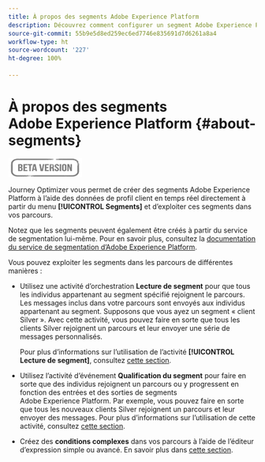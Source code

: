 ```yaml
---
title: À propos des segments Adobe Experience Platform
description: Découvrez comment configurer un segment Adobe Experience Platform
source-git-commit: 55b9e5d8ed259ec6ed7746e835691d7d6261a8a4
workflow-type: ht
source-wordcount: '227'
ht-degree: 100%

---
```


# À propos des segments Adobe Experience Platform {#about-segments}

![](../assets/do-not-localize/badge.png)

Journey Optimizer vous permet de créer des segments Adobe Experience Platform à l’aide des données de profil client en temps réel directement à partir du menu **[!UICONTROL Segments]** et d’exploiter ces segments dans vos parcours.

Notez que les segments peuvent également être créés à partir du service de segmentation lui-même. Pour en savoir plus, consultez la [documentation du service de segmentation d’Adobe Experience Platform](https://experienceleague.adobe.com/docs/experience-platform/segmentation/home.html?lang=fr).

Vous pouvez exploiter les segments dans les parcours de différentes manières :

* Utilisez une activité d’orchestration **Lecture de segment** pour que tous les individus appartenant au segment spécifié rejoignent le parcours. Les messages inclus dans votre parcours sont envoyés aux individus appartenant au segment. Supposons que vous ayez un segment « client Silver ». Avec cette activité, vous pouvez faire en sorte que tous les clients Silver rejoignent un parcours et leur envoyer une série de messages personnalisés.

   Pour plus d’informations sur l’utilisation de l’activité **[!UICONTROL Lecture de segment]**, consultez [cette section](../building-journeys/read-segment.md#configuring-segment-trigger-activity).

* Utilisez l’activité d’événement **Qualification du segment** pour faire en sorte que des individus rejoignent un parcours ou y progressent en fonction des entrées et des sorties de segments Adobe Experience Platform. Par exemple, vous pouvez faire en sorte que tous les nouveaux clients Silver rejoignent un parcours et leur envoyer des messages. Pour plus d’informations sur l’utilisation de cette activité, consultez [cette section](../building-journeys/segment-qualification-events.md).

* Créez des **conditions complexes** dans vos parcours à l’aide de l’éditeur d’expression simple ou avancé. En savoir plus dans [cette section](../building-journeys/condition-activity.md#using-a-segment).
